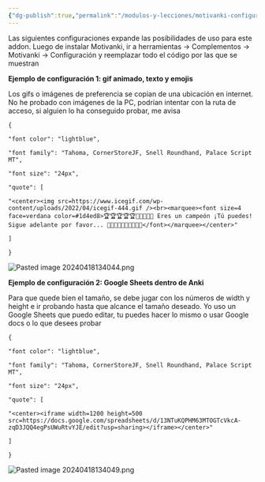 ```yaml
---
{"dg-publish":true,"permalink":"/modulos-y-lecciones/motivanki-configuracion-de-luis-letona/","noteIcon":"","updated":"2024-05-15T22:20:33.730+02:00"}
---
```


Las siguientes configuraciones expande las posibilidades de uso para este addon. Luego de instalar Motivanki, ir a herramientas → Complementos → Motivanki → Configuración y reemplazar todo el código por las que se muestran

**Ejemplo de configuración 1: gif animado, texto y emojis**

Los gifs o imágenes de preferencia se copian de una ubicación en internet. No he probado con imágenes de la PC, podrían intentar con la ruta de acceso, si alguien lo ha conseguido probar, me avisa

```
{

"font color": "lightblue",

"font family": "Tahoma, CornerStoreJF, Snell Roundhand, Palace Script MT",

"font size": "24px",

"quote": [

"<center><img src=https://www.icegif.com/wp-content/uploads/2022/04/icegif-444.gif /><br><marquee><font size=4 face=verdana color=#1d4ed8>🏆🏆🏆🏆🏆👏👏👏👏👏 Eres un campeón ¡Tú puedes! Sigue adelante por favor... 👏👏👏👏👏🥳🥳🥳🥳🥳</font></marquee></center>"

]

}

```

![Pasted image 20240418134044.png](/img/user/ANEXOS/Pasted%20image%2020240418134044.png)

**Ejemplo de configuración 2: Google Sheets dentro de Anki**

Para que quede bien el tamaño, se debe jugar con los números de width y height e ir probando hasta que alcance el tamaño deseado. Yo uso un Google Sheets que puedo editar, tu puedes hacer lo mismo o usar Google docs o lo que desees probar

```
{

"font color": "lightblue",

"font family": "Tahoma, CornerStoreJF, Snell Roundhand, Palace Script MT",

"font size": "24px",

"quote": [

"<center><iframe width=1200 height=500 src=https://docs.google.com/spreadsheets/d/13NTuKQPHM63MTOGTcVkcA-zqD3JQQ4egPsUWuRtvYJE/edit?usp=sharing></iframe></center>"

]

}
```

![Pasted image 20240418134049.png](/img/user/ANEXOS/Pasted%20image%2020240418134049.png)